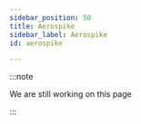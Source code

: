 ```yaml
---
sidebar_position: 50
title: Aerospike
sidebar_label: Aerospike
id: aerospike

---
```

:::note

We are still working on this page

:::